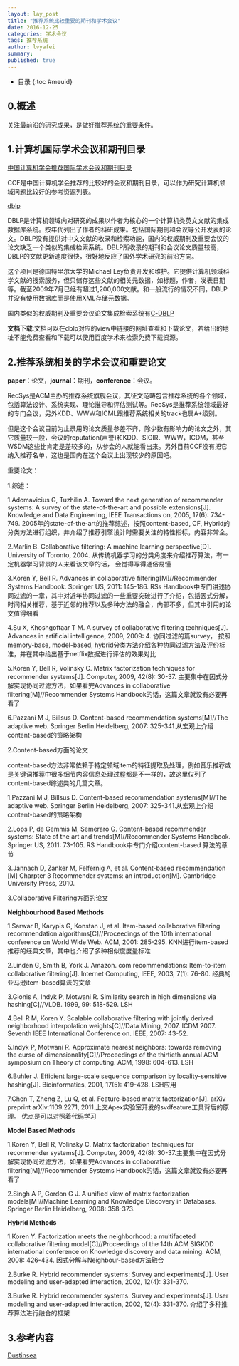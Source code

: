 ```yaml
---
layout: lay_post
title: "推荐系统比较重要的期刊和学术会议"
date: 2016-12-25
categories: 学术会议
tags: 推荐系统
author: lvyafei
summary:
published: true
---
```


* 目录
{:toc #meuid}

## 0.概述

关注最前沿的研究成果，是做好推荐系统的重要条件。
<!-- more -->

## 1.计算机国际学术会议和期刊目录

[中国计算机学会推荐国际学术会议和期刊目录](http://www.ccf.org.cn/sites/ccf/paiming.jsp)

CCF是中国计算机学会推荐的比较好的会议和期刊目录，可以作为研究计算机领域问题比较好的参考资源列表。

[dblp](http://dblp.uni-trier.de/)

DBLP是计算机领域内对研究的成果以作者为核心的一个计算机类英文文献的集成数据库系统。按年代列出了作者的科研成果。包括国际期刊和会议等公开发表的论文。DBLP没有提供对中文文献的收录和检索功能，国内的权威期刊及重要会议的论文缺乏一个类似的集成检索系统。DBLP所收录的期刊和会议论文质量较高，DBLP的文献更新速度很快，很好地反应了国外学术研究的前沿方向。

这个项目是德国特里尔大学的Michael Ley负责开发和维护。它提供计算机领域科学文献的搜索服务，但只储存这些文献的相关元数据，如标题，作者，发表日期等。截至2009年7月已经有超过1,200,000文献。和一般流行的情况不同，DBLP并没有使用数据库而是使用XML存储元数据。

国内类似的权威期刊及重要会议论文集成检索系统有[C-DBLP](http://c-dblp.cn/)

**文档下载**:文档可以在dblp对应的view中链接的网址查看和下载论文，若给出的地址不能免费查看和下载可以使用百度学术来检索免费下载资源。

## 2.推荐系统相关的学术会议和重要论文

**paper**：论文，**journal**：期刊，**conference**：会议。

RecSys是ACM主办的推荐系统旗舰会议，其征文范畴包含推荐系统的各个领域，包括算法设计、系统实现、理论推导和评估测试等。RecSys是推荐系统领域最好的专门会议，另外KDD、WWW和ICML跟推荐系统相关的track也属A+级别。

但是这个会议目前为止录用的论文质量参差不齐，除少数有影响力的论文之外，其它质量较一般，会议的reputation(声誉)和KDD、SIGIR、WWW，ICDM，甚至WSDM这些比肯定是差较多的，从参会的人就能看出来。另外目前CCF没有把它纳入推荐名单，这也是国内在这个会议上出现较少的原因吧。

重要论文：

1.综述：

1.Adomavicius G, Tuzhilin A. Toward the next generation of recommender systems: A survey of the state-of-the-art and possible extensions[J]. Knowledge and Data Engineering, IEEE Transactions on, 2005, 17(6): 734-749. 2005年的state-of-the-art的推荐综述，按照content-based, CF, Hybrid的分类方法进行组织，并介绍了推荐引擎设计时需要关注的特性指标，内容非常全。

2.Marlin B. Collaborative filtering: A machine learning perspective[D]. University of Toronto, 2004. 从传统机器学习的分类角度来介绍推荐算法，有一定机器学习背景的人来看该文章的话， 会觉得写得通俗易懂

3.Koren Y, Bell R. Advances in collaborative filtering[M]//Recommender Systems Handbook. Springer US, 2011: 145-186.  RSs Handbook中专门讲述协同过滤的一章，其中对近年协同过滤的一些重要突破进行了介绍，包括因式分解，时间相关推荐，基于近邻的推荐以及多种方法的融合，内部不多，但其中引用的论文值得细看

4.Su X, Khoshgoftaar T M. A survey of collaborative filtering techniques[J]. Advances in artificial intelligence, 2009, 2009: 4. 协同过滤的篇survey， 按照memory-base, model-based, hybrid分类方法介绍各种协同过滤方法及评价标准，并在其中给出基于netflix数据进行评估的效果对比

5.Koren Y, Bell R, Volinsky C. Matrix factorization techniques for recommender systems[J]. Computer, 2009, 42(8): 30-37.  主要集中在因式分解实现协同过滤方法，如果看完Advances in collaborative filtering[M]//Recommender Systems Handbook的话，这篇文章就没有必要再看了

6.Pazzani M J, Billsus D. Content-based recommendation systems[M]//The adaptive web. Springer Berlin Heidelberg, 2007: 325-341.从宏观上介绍content-based的策略架构

2.Content-based方面的论文

content-based方法非常依赖于特定领域item的特征提取及处理，例如音乐推荐或是关键词推荐中很多细节内容信息处理过程都是不一样的，故这里仅列了content-based综述类的几篇文章。

1.Pazzani M J, Billsus D. Content-based recommendation systems[M]//The adaptive web. Springer Berlin Heidelberg, 2007: 325-341.从宏观上介绍content-based的策略架构

2.Lops P, de Gemmis M, Semeraro G. Content-based recommender systems: State of the art and trends[M]//Recommender Systems Handbook. Springer US, 2011: 73-105. RS Handbook中专门介绍content-based 算法的章节

3.Jannach D, Zanker M, Felfernig A, et al. Content-based recommendation   [M] Charpter 3 Recommender systems: an introduction[M]. Cambridge University Press, 2010.

3.Collaborative Filtering方面的论文

**Neighbourhood Based Methods**

1.Sarwar B, Karypis G, Konstan J, et al. Item-based collaborative filtering recommendation algorithms[C]//Proceedings of the 10th international conference on World Wide Web. ACM, 2001: 285-295. KNN进行item-based推荐的经典文章，其中也介绍了多种相似度度量标准

2.Linden G, Smith B, York J. Amazon. com recommendations: Item-to-item collaborative filtering[J]. Internet Computing, IEEE, 2003, 7(1): 76-80. 经典的亚马逊item-based算法的文章

3.Gionis A, Indyk P, Motwani R. Similarity search in high dimensions via hashing[C]//VLDB. 1999, 99: 518-529.  LSH

4.Bell R M, Koren Y. Scalable collaborative filtering with jointly derived neighborhood interpolation weights[C]//Data Mining, 2007. ICDM 2007. Seventh IEEE International Conference on. IEEE, 2007: 43-52.

5.Indyk P, Motwani R. Approximate nearest neighbors: towards removing the curse of dimensionality[C]//Proceedings of the thirtieth annual ACM symposium on Theory of computing. ACM, 1998: 604-613. LSH

6.Buhler J. Efficient large-scale sequence comparison by locality-sensitive hashing[J]. Bioinformatics, 2001, 17(5): 419-428. LSH应用

7.Chen T, Zheng Z, Lu Q, et al. Feature-based matrix factorization[J]. arXiv preprint arXiv:1109.2271, 2011.上交Apex实验室开发的svdfeature工具背后的原理。 优点是可以对照着代码学习

**Model Based Methods**

1.Koren Y, Bell R, Volinsky C. Matrix factorization techniques for recommender systems[J]. Computer, 2009, 42(8): 30-37.主要集中在因式分解实现协同过滤方法，如果看完Advances in collaborative filtering[M]//Recommender Systems Handbook的话，这篇文章就没有必要再看了

2.Singh A P, Gordon G J. A unified view of matrix factorization models[M]//Machine Learning and Knowledge Discovery in Databases. Springer Berlin Heidelberg, 2008: 358-373.

**Hybrid Methods**

1.Koren Y. Factorization meets the neighborhood: a multifaceted collaborative filtering model[C]//Proceedings of the 14th ACM SIGKDD international conference on Knowledge discovery and data mining. ACM, 2008: 426-434. 因式分解与Neighbour-based方法融合

2.Burke R. Hybrid recommender systems: Survey and experiments[J]. User modeling and user-adapted interaction, 2002, 12(4): 331-370.

3.Burke R. Hybrid recommender systems: Survey and experiments[J]. User modeling and user-adapted interaction, 2002, 12(4): 331-370. 介绍了多种推荐算法进行融合的框架

## 3.参考内容

[Dustinsea](http://semocean.com/)